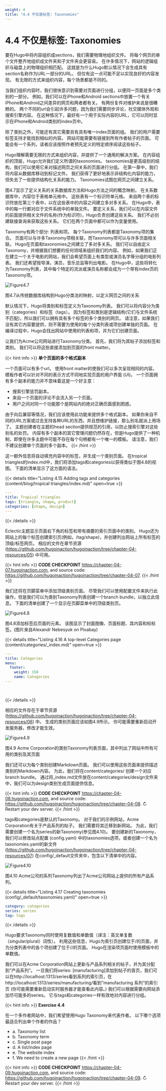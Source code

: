 ```yaml
---
weight: 4
title: "4.4 不仅是标签: Taxonomies"
---
```


# 4.4 不仅是标签: Taxonomies

要在Hugo中将内容组织成sections，我们需要物理地组织文件。 将每个网页的单个文件整齐地组织成文件夹和子文件夹会更容易。 在许多情况下，网站的逻辑组织与磁盘上的物理组织相匹配。 这就是为什么Hugo默认情况下会生成具有section名称作为URL一部分的URL。 但仅有这一点可能不足以实现良好的内容发现。 有无限的方式来组织内容，每个场景都是不同的。

当我们组织内容时，我们很快意识到需要对页面进行分组，以便同一页面是多个类别的一部分。 例如，我们可以在iPhone和Android sections中放置一个有关iPhone和Android之间差异的网页和两者都有关。 有两份复件对维护来说是很糟糕的。 两个不同的url会引起许多问题，因为我们需要同步评论，社交媒体外观和搜索引擎内容。 在这种情况下，最好有一个用于实际内容的URL，它可以同时显示在iPhone和Android类别的index页中。

除了类别之外，可能还有其它需要具有具有唯一index页面的组。 我们的用户需要标签支持才能找到相似的内容。 网站可能需要有链接到所有作者帖子的页面。 可能会有一个系列，读者应该按照作者预先定义的特定顺序阅读这些帖子。

Hugo理解需要无限的方式来组织内容，并提供了一个通用的解决方案。 在内容组织的顶层，Hugo允许我们定义所谓的taxonomies。 taxonomies是更高级别的结构，我们可以使用它来对描述网页之间关系的页面进行分组。 在第一章中，我们将内容从数据库移动到标记文件。 我们获得了更好地表示非结构化内容的能力，但失去了一些提供结构化关系的能力。 Taxonomies试图在网页之间建立关系。

图4.7显示了定义关系的关系数据库方法和Hugo方法之间的概念映射。 在关系数据库中，内容位于表格单元格中。 这些表有一个标识符单元格。 来自两个表的标识符放在第三个表中，以在这些表中的内容之间建立多对多关系。 在Hugo中，表中的每一行都对应于文件系统中的单独文件。 要定义关系，我们可以在内容文件的前面提供相关文件的名称(作为标识符)，Hugo负责创建这些关系。 我们不必创建联接查询来获取这些关系。 它们在两个页面中都可以作为变量使用。

Taxonomy有两个部分: 列表和项。 每个Taxonomy列表都是Taxonomy项的集合。 页面可以与许多Taxonomy项相关联，而Taxonomy项可以与许多页面相关联。 Hugo在页面和taxonomies之间建立了多对多关系。 我们可以自由定义Taxonomy，并根据我们想要的任何领域来组织我们的内容。 例如，如果我们正在建立一个关于电影的网站，我们会希望页面上有类型或演员名字等分组的电影列表。 我们还希望按导演，演员，音乐总监等列出电影。 在Hugo中，这些将转化为Taxonomy列表，其中每个特定的流派或演员名称都会成为一个带有index页的Taxonomy项。

![Figure4.7](Figure4.7.svg)

图4.7从传统数据库结构到Hugo分类法的映射，以定义网页之间的关系

默认情况下，Hugo将类别和标签定义为Taxonomy列表。 我们可以将内容分为类别（categories）和标签（tags）。 因为标签和类别是逻辑结构(它们与文件系统不匹配)，所以我们可以拥有具有多个标签的多个类别的网页。 请注意，如果我们没有其它内容要提供，则不需要为使用的每个分类列表或项创建单独的页面。 在编译过程中，Hugo会找出网站中使用的列表和项，并为它们创建页面。

让我们为Acme公司网站进行Taxonomy分类。 首先，我们将为其帖子添加标签和类别。 我们可以将这些直接添加到页面的front matter。

{{< hint info >}}
**单个页面的多个格式副本**

一个页面可以有多个url。 使用front matter的使我们可以多次呈现相同的内容。 模板作者可以针对不同的表示方式不同地实现页面的用户界面 (UI)。 一个页面拥有多个副本的能力并不意味着这是一个好主意：
- 搜索引擎惩罚副本。
- 来自一个页面的评论不会流入另一个页面。
- 用户之间对同一个功能那个是网站内的绝对正确页面感到困惑。

由于向后兼容等情况，我们应该使用此功能来提供多个格式副本。 如果你来自不同的URL方案或过去支持各种URL的东西，并且想维护链接，那么别名就派上用场了。 主题创建者在主题的head section提供规范的引用，以防止搜索引擎对这些别名的处罚。 内容有多个副本的其它管理问题仍然存在，但是Hugo提供了一种机制，即使在许多主题中可能不存在每个句柄都有一个唯一的模板。 请注意，我们不建议创建单个页面的多个副本。
{{< /hint >}}


这一额外信息将自动填充内容中的标签，并生成一个类别页面。 在tropical triangles的index.md中，我们将添加tags和categories以获得类似于图4.8的视图。 下面的清单显示了这方面的语法。

{{< details title="Listing 4.15  Adding tags and categories (content/blog/tropical triangles/index.md)" open=true >}}
```yaml
---
title: Tropical triangles
tags: [triangle, shape, product] 
categories: [shape, design]
---
```
{{< /details >}}

Eclectic主题显示页面右下角的标签和带有摘要的索引页面中的类别。 Hugo还为网站上的每个标签创建索引页(例如，/tag/shape)，并创建列出网站上所有标签的顶级/标签网页。 相应的文件在章节资源 (https://github.com/hugoinaction/hugoinaction/tree/chapter-04-resources/05) 中可用。

{{< hint info >}}
**CODE CHECKPOINT**	https://chapter-04-07.hugoinaction.com, and source code: https://github.com/hugoinaction/hugoinaction/tree/chapter-04-07.
{{< /hint >}}

我们还将在页脚菜单中添加顶级类别页面。 尽管我们可以使用配置文件来执行此操作，但是我们可以为类别Taxonomy列表创建一个branch bundle，以独立此信息。 下面的清单创建了一个显示在页脚菜单中的顶级类别页。

![Figure4.8](Figure4.8.svg)

图4.8添加标签后页面的元素。 该图显示了封面图像、页面标题、其内容和标标签。(图片来自Alexandr Nebesyuk on Pixabay)

{{< details title="Listing 4.16  A top-level Categories page (content/categories/_index.md)" open=true >}}
```yaml
---
title: Categories
menu:
  footer: 
    weight: 150
    name: Categories
---

 
```
{{< /details >}}

相应的文件存在于章节资源 (https://github.com/hugoinaction/hugoinaction/tree/chapter-04-resources/06) 中。  生成的类别页面应该如图4.9所示。 你可能需要重新启动开发服务器，修改才能生效。

![Figure4.9](Figure4.9.svg)

图4.9 Acme Corporation的类别Taxonomy列表页面，其中列出了网站中所有可用的类别及其页面

我们还可以为每个类别创建Markdown页面。 我们可以使用这些页面来提供描述类别的Markdown内容。 为此，我们将在content/categories/<term> 创建一个对应branch bundle。 通过将_index.md文件放在content/categories/design文件夹中，我们可以为design类别生成页面提供信息。

{{< hint info >}}
**CODE CHECKPOINT**	https://chapter-04-08.hugoinaction.com, and source code: https://github.com/hugoinaction/hugoinaction/tree/chapter-04-08.
↻ Restart your dev server.
{{< /hint >}}

tags和categories是默认的Taxonomy。 对于我们的示例网站，Acme Corporation有关于产品系列的帖子。 我们需要将其迁移到新网站。 为此，我们需要创建一个名为series的新Taxonomy(参见图4.10)。 要创建新的Taxonomy，我们可以修改站点配置 (config.yaml) 中的taxonomies选项，或者创建一个名为taxonomies.yaml的新文件
(https://github.com/hugoinaction/hugoinaction/tree/chapter-04-resources/07)	在config/_default文件夹中，包含以下清单中的内容。

![Figure4.10](Figure4.10.svg)

图4.10 Acme公司的系列Taxonomy列出了Acme公司网站上提供的所有产品系列。

{{< details title="Listing 4.17 Creating taxonomies (config/_default/taxonomies.yaml)" open=true >}}
```yaml
category: categories 
series: series 
tag: tags
```
{{< /details >}}
    	
Hugo要求Taxonomy同时使用复数值和单数值（译注：英文单复数（singular/plural）词性）。 利用这些信息，Hugo为索引页创建位于<domain>/<plural value>的页面，并为分类列表中的各个项创建了位于<domain>/<plural value>/<term>的页面。 Hugo在渲染项页面时使用模板中的单数值。

我们可以在Acme Corporation网站上更新与产品系列相关的帖子，并为其分配到”产品系列“。 一旦我们将series: [manufacturing]添加到帖子的首页，我们可以在http://localhost:1313/series看到系列的索引页，在http://localhost:1313/series/manufacturing/看到”manufacturing 系列“的索引页 (你可能需要重新启动实时服务器才能查看此内容。) 我们可以根据需要向网站添加尽可能多的series。 它与tags和categories一样有效地对内容进行分组。

{{< hint info >}}
**Exercise 4.4**

在一个多作者网站中，我们希望使用Hugo Taxonomy来代表作者。 以下哪个选项最适合列出单个作者的作品？
- a. Taxonomy list
- b. Taxonomy term
- c. Single post page
- d. A list/index page
- e. The website index
- f. We need to create a new page
{{< /hint >}}

{{< hint info >}}
**CODE CHECKPOINT**	https://chapter-04-09.hugoinaction.com, and source code: https://github.com/hugoinaction/hugoinaction/tree/chapter-04-09.
↻ Restart your dev server.
{{< /hint >}}
